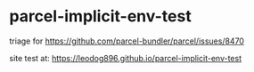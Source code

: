 # parcel-implicit-env-test
triage for https://github.com/parcel-bundler/parcel/issues/8470

site test at: https://leodog896.github.io/parcel-implicit-env-test